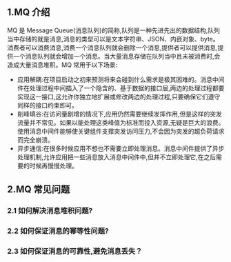 ## 1.MQ 介绍

MQ 是 Message Queue(消息队列)的简称,队列是一种先进先出的数据结构,队列当中存储的就是消息,消息的类型可以是文本字符串、JSON、内嵌对象、byte。消费者可以消费消息,消费一个消息队列就会删除一个消息,提供者可以提供消息,提供一个消息队列就会增加一个消息。当大量消息存储在队列当中且未被消费时,会造成大量消息堆积。MQ 常用于以下场景:

- 应用解耦:在项目启动之初来预测将来会碰到什么需求是极其困难的。消息中间件在处理过程中间插入了一个隐含的、基于数据的接口层,两边的处理过程都要实现这一接口,这允许你独立地扩展或修改两边的处理过程,只要确保它们遵守同样的接口约束即可。
- 削峰填谷:在访问量剧增的情况下,应用仍然需要继续发挥作用,但是这样的突发流量并不常见。如果以能处理这类峰值为标准而投入资源,无疑是巨大的浪费。使用消息中间件能够使关键组件支撑突发访问压力,不会因为突发的超负荷请求而完全崩溃。
- 异步通信:在很多时候应用不想也不需要立即处理消息。消息中间件提供了异步处理机制,允许应用把一些消息放入消息中间件中,但并不立即处理它,在之后需要的时候再慢慢处理。

## 2.MQ 常见问题

### 2.1 如何解决消息堆积问题?

### 2.2 如何保证消息的幂等性问题?

### 2.3 如何保证消息的可靠性,避免消息丢失？
